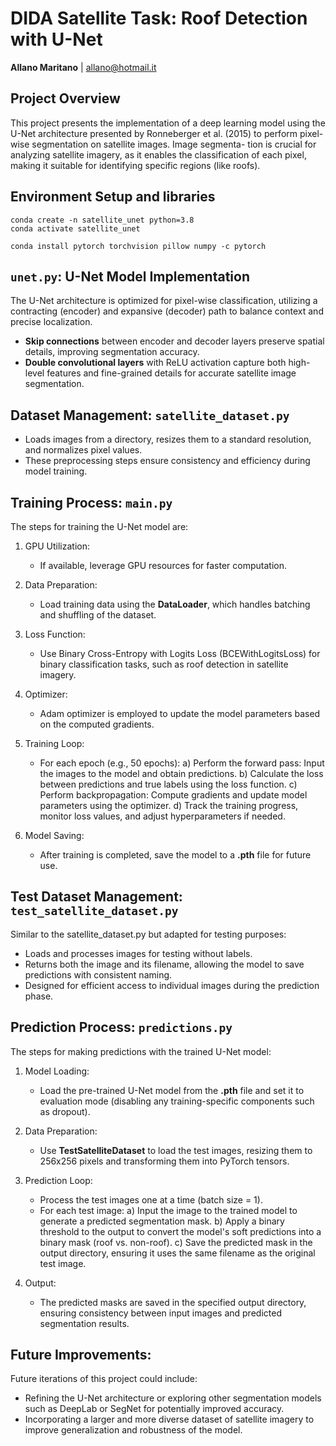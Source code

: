 # DIDA Satellite Task: Roof Detection with U-Net

**Allano Maritano** | allano@hotmail.it

## Project Overview

This project presents the implementation of a deep learning model using the U-Net architecture presented 
by Ronneberger et al. (2015) to perform pixel-wise segmentation on satellite images. Image segmenta-
tion is crucial for analyzing satellite imagery, as it enables the classification of each pixel, making
it suitable for identifying specific regions (like roofs).

## Environment Setup and libraries

```
conda create -n satellite_unet python=3.8
conda activate satellite_unet
```

```
conda install pytorch torchvision pillow numpy -c pytorch
```

## `unet.py`: U-Net Model Implementation

The U-Net architecture is optimized for pixel-wise classification, utilizing a contracting (encoder) and expansive (decoder) path to balance context and precise localization.

- **Skip connections** between encoder and decoder layers preserve spatial details, improving segmentation accuracy.
- **Double convolutional layers** with ReLU activation capture both high-level features and fine-grained details for accurate satellite image segmentation.

## Dataset Management: `satellite_dataset.py`

- Loads images from a directory, resizes them to a standard resolution, and normalizes pixel values.
- These preprocessing steps ensure consistency and efficiency during model training.

## Training Process: `main.py`

The steps for training the U-Net model are:

1. GPU Utilization: 
   - If available, leverage GPU resources for faster computation.
   
2. Data Preparation: 
   - Load training data using the **DataLoader**, which handles batching and shuffling of the dataset.
   
3. Loss Function: 
   - Use Binary Cross-Entropy with Logits Loss (BCEWithLogitsLoss) for binary classification tasks, 
     such as roof detection in satellite imagery.
   
4. Optimizer: 
   - Adam optimizer is employed to update the model parameters based on the computed gradients.
   
5. Training Loop: 
   - For each epoch (e.g., 50 epochs):
       a) Perform the forward pass: Input the images to the model and obtain predictions.
       b) Calculate the loss between predictions and true labels using the loss function.
       c) Perform backpropagation: Compute gradients and update model parameters using the optimizer.
       d) Track the training progress, monitor loss values, and adjust hyperparameters if needed.
   
6. Model Saving: 
   - After training is completed, save the model to a **.pth** file for future use.


## Test Dataset Management: `test_satellite_dataset.py`
Similar to the satellite_dataset.py but adapted for testing purposes:
- Loads and processes images for testing without labels.
- Returns both the image and its filename, allowing the model to save predictions with consistent naming.
- Designed for efficient access to individual images during the prediction phase.

## Prediction Process: `predictions.py`
The steps for making predictions with the trained U-Net model:

1. Model Loading: 
   - Load the pre-trained U-Net model from the **.pth** file and set it to evaluation mode 
     (disabling any training-specific components such as dropout).
   
2. Data Preparation: 
   - Use **TestSatelliteDataset** to load the test images, resizing them to 256x256 pixels and 
     transforming them into PyTorch tensors.
   
3. Prediction Loop: 
   - Process the test images one at a time (batch size = 1).
   - For each test image:
       a) Input the image to the trained model to generate a predicted segmentation mask.
       b) Apply a binary threshold to the output to convert the model's soft predictions into a 
          binary mask (roof vs. non-roof).
       c) Save the predicted mask in the output directory, ensuring it uses the same filename as the 
          original test image.
   
4. Output: 
   - The predicted masks are saved in the specified output directory, ensuring consistency between 
     input images and predicted segmentation results.


## Future Improvements:
Future iterations of this project could include:
- Refining the U-Net architecture or exploring other segmentation models such as DeepLab or SegNet 
  for potentially improved accuracy.
- Incorporating a larger and more diverse dataset of satellite imagery to improve generalization 
  and robustness of the model.